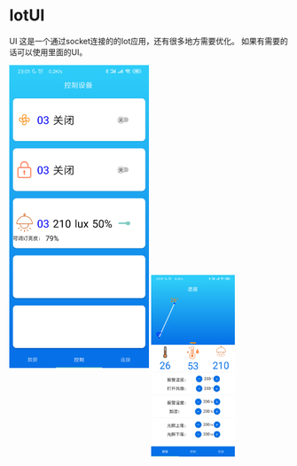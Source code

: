 # IotUI
UI
这是一个通过socket连接的的Iot应用，还有很多地方需要优化。
如果有需要的话可以使用里面的UI。

<!--![](https://github.com/linfirst/IotUI/blob/master/screenshot/1.png)-->

<!--![](https://github.com/linfirst/IotUI/blob/master/screenshot/1.png)-->

<!--![](https://github.com/linfirst/IotUI/blob/master/screenshot/2.png)-->

<!--![](https://github.com/linfirst/IotUI/blob/master/screenshot/3.png)-->
<img src="https://github.com/linfirst/IotUI/blob/master/screenshot/2.png" width="50%" height="10%">
 
 <img src="https://github.com/linfirst/IotUI/blob/master/screenshot/3.png" width = "30%" height="5%" alt="" align=center />